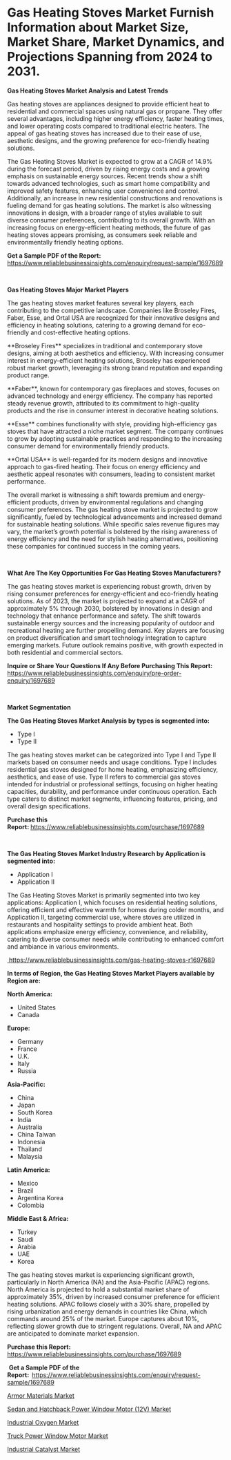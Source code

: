 <p><h1>Gas Heating Stoves Market Furnish Information about Market Size, Market Share, Market Dynamics, and Projections Spanning from 2024 to 2031.</h1></p><p><strong>Gas Heating Stoves Market Analysis and Latest Trends</strong></p>
<p><p>Gas heating stoves are appliances designed to provide efficient heat to residential and commercial spaces using natural gas or propane. They offer several advantages, including higher energy efficiency, faster heating times, and lower operating costs compared to traditional electric heaters. The appeal of gas heating stoves has increased due to their ease of use, aesthetic designs, and the growing preference for eco-friendly heating solutions. </p><p>The Gas Heating Stoves Market is expected to grow at a CAGR of 14.9% during the forecast period, driven by rising energy costs and a growing emphasis on sustainable energy sources. Recent trends show a shift towards advanced technologies, such as smart home compatibility and improved safety features, enhancing user convenience and control. Additionally, an increase in new residential constructions and renovations is fueling demand for gas heating solutions. The market is also witnessing innovations in design, with a broader range of styles available to suit diverse consumer preferences, contributing to its overall growth. With an increasing focus on energy-efficient heating methods, the future of gas heating stoves appears promising, as consumers seek reliable and environmentally friendly heating options.</p></p>
<p><strong>Get a Sample PDF of the Report:&nbsp;</strong> <a href="https://www.reliablebusinessinsights.com/enquiry/request-sample/1697689?utm_campaign=113&utm_medium=2&utm_source=Github&utm_content=ia&utm_term=03102024&utm_id=gas-heating-stoves">https://www.reliablebusinessinsights.com/enquiry/request-sample/1697689</a></p>
<p>&nbsp;</p>
<p><strong>Gas Heating Stoves Major Market Players</strong></p>
<p><p>The gas heating stoves market features several key players, each contributing to the competitive landscape. Companies like Broseley Fires, Faber, Esse, and Ortal USA are recognized for their innovative designs and efficiency in heating solutions, catering to a growing demand for eco-friendly and cost-effective heating options.</p><p>**Broseley Fires** specializes in traditional and contemporary stove designs, aiming at both aesthetics and efficiency. With increasing consumer interest in energy-efficient heating solutions, Broseley has experienced robust market growth, leveraging its strong brand reputation and expanding product range.</p><p>**Faber**, known for contemporary gas fireplaces and stoves, focuses on advanced technology and energy efficiency. The company has reported steady revenue growth, attributed to its commitment to high-quality products and the rise in consumer interest in decorative heating solutions. </p><p>**Esse** combines functionality with style, providing high-efficiency gas stoves that have attracted a niche market segment. The company continues to grow by adopting sustainable practices and responding to the increasing consumer demand for environmentally friendly products.</p><p>**Ortal USA** is well-regarded for its modern designs and innovative approach to gas-fired heating. Their focus on energy efficiency and aesthetic appeal resonates with consumers, leading to consistent market performance. </p><p>The overall market is witnessing a shift towards premium and energy-efficient products, driven by environmental regulations and changing consumer preferences. The gas heating stove market is projected to grow significantly, fueled by technological advancements and increased demand for sustainable heating solutions. While specific sales revenue figures may vary, the market’s growth potential is bolstered by the rising awareness of energy efficiency and the need for stylish heating alternatives, positioning these companies for continued success in the coming years.</p></p>
<p>&nbsp;</p>
<p><strong>What Are The Key Opportunities For Gas Heating Stoves Manufacturers?</strong></p>
<p><p>The gas heating stoves market is experiencing robust growth, driven by rising consumer preferences for energy-efficient and eco-friendly heating solutions. As of 2023, the market is projected to expand at a CAGR of approximately 5% through 2030, bolstered by innovations in design and technology that enhance performance and safety. The shift towards sustainable energy sources and the increasing popularity of outdoor and recreational heating are further propelling demand. Key players are focusing on product diversification and smart technology integration to capture emerging markets. Future outlook remains positive, with growth expected in both residential and commercial sectors.</p></p>
<p><strong>Inquire or Share Your Questions If Any Before Purchasing This Report:</strong> <a href="https://www.reliablebusinessinsights.com/enquiry/pre-order-enquiry/1697689?utm_campaign=113&utm_medium=2&utm_source=Github&utm_content=ia&utm_term=03102024&utm_id=gas-heating-stoves">https://www.reliablebusinessinsights.com/enquiry/pre-order-enquiry/1697689</a></p>
<p>&nbsp;</p>
<p><strong>Market Segmentation</strong></p>
<p><strong>The Gas Heating Stoves Market Analysis by types is segmented into:</strong></p>
<p><ul><li>Type I</li><li>Type II</li></ul></p>
<p><p>The gas heating stoves market can be categorized into Type I and Type II markets based on consumer needs and usage conditions. Type I includes residential gas stoves designed for home heating, emphasizing efficiency, aesthetics, and ease of use. Type II refers to commercial gas stoves intended for industrial or professional settings, focusing on higher heating capacities, durability, and performance under continuous operation. Each type caters to distinct market segments, influencing features, pricing, and overall design specifications.</p></p>
<p><strong>Purchase this Report:&nbsp;</strong><a href="https://www.reliablebusinessinsights.com/purchase/1697689?utm_campaign=113&utm_medium=2&utm_source=Github&utm_content=ia&utm_term=03102024&utm_id=gas-heating-stoves">https://www.reliablebusinessinsights.com/purchase/1697689</a></p>
<p>&nbsp;</p>
<p><strong>The Gas Heating Stoves Market Industry Research by Application is segmented into:</strong></p>
<p><ul><li>Application I</li><li>Application II</li></ul></p>
<p><p>The Gas Heating Stoves Market is primarily segmented into two key applications: Application I, which focuses on residential heating solutions, offering efficient and effective warmth for homes during colder months, and Application II, targeting commercial use, where stoves are utilized in restaurants and hospitality settings to provide ambient heat. Both applications emphasize energy efficiency, convenience, and reliability, catering to diverse consumer needs while contributing to enhanced comfort and ambiance in various environments.</p></p>
<p><a href="https://www.reliablebusinessinsights.com/gas-heating-stoves-r1697689?utm_campaign=113&utm_medium=2&utm_source=Github&utm_content=ia&utm_term=03102024&utm_id=gas-heating-stoves">&nbsp;https://www.reliablebusinessinsights.com/gas-heating-stoves-r1697689</a></p>
<p><strong>In terms of Region, the Gas Heating Stoves Market Players available by Region are:</strong></p>
<p>
    <p> <strong> North America: </strong>
        <ul>
            <li>United States</li>
            <li>Canada</li>
        </ul>
        </p> 
    <p> <strong> Europe: </strong>
        <ul>
            <li>Germany</li>
            <li>France</li>
            <li>U.K.</li>
            <li>Italy</li>
            <li>Russia</li>
        </ul>
        </p> 
    <p> <strong> Asia-Pacific: </strong>
        <ul>
            <li>China</li>
            <li>Japan</li>
            <li>South Korea</li>
            <li>India</li>
            <li>Australia</li>
            <li>China Taiwan</li>
            <li>Indonesia</li>
            <li>Thailand</li>
            <li>Malaysia</li>
        </ul>
        </p> 
    <p> <strong> Latin America: </strong>
        <ul>
            <li>Mexico</li>
            <li>Brazil</li>
            <li>Argentina Korea</li>
            <li>Colombia</li>
        </ul>
        </p> 
    <p> <strong> Middle East & Africa: </strong>
        <ul>
            <li>Turkey</li>
            <li>Saudi</li>
            <li>Arabia</li>
            <li>UAE</li>
            <li>Korea</li>
        </ul>
    </p>
    </p>
<p><p>The gas heating stoves market is experiencing significant growth, particularly in North America (NA) and the Asia-Pacific (APAC) regions. North America is projected to hold a substantial market share of approximately 35%, driven by increased consumer preference for efficient heating solutions. APAC follows closely with a 30% share, propelled by rising urbanization and energy demands in countries like China, which commands around 25% of the market. Europe captures about 10%, reflecting slower growth due to stringent regulations. Overall, NA and APAC are anticipated to dominate market expansion.</p></p>
<p><strong>Purchase this Report: </strong><a href="https://www.reliablebusinessinsights.com/purchase/1697689?utm_campaign=113&utm_medium=2&utm_source=Github&utm_content=ia&utm_term=03102024&utm_id=gas-heating-stoves">https://www.reliablebusinessinsights.com/purchase/1697689</a></p>
<p>&nbsp;<strong>Get a Sample PDF of the Report:&nbsp;&nbsp;</strong><a href="https://www.reliablebusinessinsights.com/enquiry/request-sample/1697689?utm_campaign=113&utm_medium=2&utm_source=Github&utm_content=ia&utm_term=03102024&utm_id=gas-heating-stoves">https://www.reliablebusinessinsights.com/enquiry/request-sample/1697689</a></p>
<p><strong></strong></p>
<p><p><a href="https://www.linkedin.com/pulse/armor-materials-market-dynamics-application-types-emerging-trends-hgfnf?utm_campaign=113&utm_medium=2&utm_source=Github&utm_content=ia&utm_term=03102024&utm_id=gas-heating-stoves">Armor Materials Market</a></p><p><a href="https://github.com/NathanColeman327/Market-Research-Report-List-1/blob/main/sedan-and-hatchback-power-window-motor-12v-market.md?utm_campaign=113&utm_medium=2&utm_source=Github&utm_content=ia&utm_term=03102024&utm_id=gas-heating-stoves">Sedan and Hatchback Power Window Motor (12V) Market</a></p><p><a href="https://www.linkedin.com/pulse/global-industrial-oxygen-market-pulse-trends-growth-analysis-banpf?utm_campaign=113&utm_medium=2&utm_source=Github&utm_content=ia&utm_term=03102024&utm_id=gas-heating-stoves">Industrial Oxygen Market</a></p><p><a href="https://github.com/RuthLucas64/Market-Research-Report-List-1/blob/main/truck-power-window-motor-market.md?utm_campaign=113&utm_medium=2&utm_source=Github&utm_content=ia&utm_term=03102024&utm_id=gas-heating-stoves">Truck Power Window Motor Market</a></p><p><a href="https://www.linkedin.com/pulse/future-trends-global-industrial-catalyst-market-insights-analysis-inycf?utm_campaign=113&utm_medium=2&utm_source=Github&utm_content=ia&utm_term=03102024&utm_id=gas-heating-stoves">Industrial Catalyst Market</a></p></p>